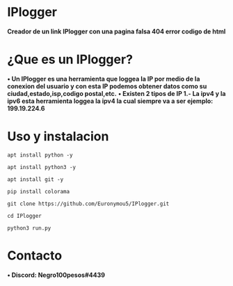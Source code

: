 # IPlogger
**Creador de un link IPlogger con una pagina falsa 404 error codigo de html**

# ¿Que es un IPlogger?
**• Un IPlogger es una herramienta que loggea la IP por medio de la conexion del usuario y con esta IP podemos obtener datos como su ciudad,estado,isp,codigo postal,etc.**
**• Existen 2 tipos de IP 1.- La ipv4 y la ipv6 esta herramienta loggea la ipv4 la cual siempre va a ser ejemplo: 199.19.224.6**

# Uso y instalacion
```
apt install python -y
```
```
apt install python3 -y
```
```
apt install git -y
```
```
pip install colorama
```
```
git clone https://github.com/Euronymou5/IPlogger.git
```
```
cd IPlogger
```
```
python3 run.py
```

# Contacto
**• Discord: Negro100pesos#4439**
